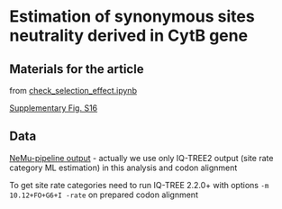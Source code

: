 # Estimation of synonymous sites neutrality derived in CytB gene

## Materials for the article

from [check_selection_effect.ipynb](./check_selection_effect.ipynb)

[Supplementary Fig. S16](./exp_cossim_ratecat_related.png)

## Data

[NeMu-pipeline output](./nemu_output/) - actually we use only IQ-TREE2 output (site rate category ML estimation) in this analysis and codon alignment

To get site rate categories need to run IQ-TREE 2.2.0+ with options `-m 10.12+FO+G6+I -rate` on prepared codon alignment